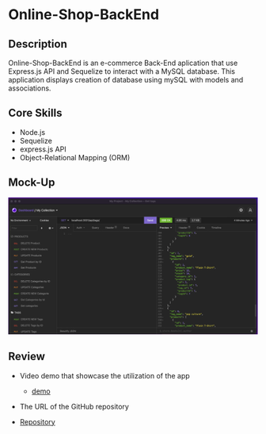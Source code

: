 # Online-Shop-BackEnd


## Description
Online-Shop-BackEnd  is an e-commerce Back-End aplication that use Express.js API and Sequelize to interact with a MySQL database. This application displays creation of database using mySQL with models and associations.

## Core Skills

* Node.js
* Sequelize
* express.js API
* Object-Relational Mapping (ORM)



## Mock-Up


![Online-shop ](./back-end.png)


## Review

* Video demo that showcase the utilization of the app
  * [demo](https://watch.screencastify.com/v/LBBdJ9LnOpdETEjEXCox)

* The URL of the GitHub repository 
* [Repository](https://github.com/Chrisolsen1993/Online-Shop-BackEnd)

